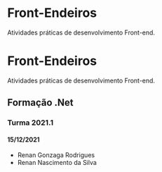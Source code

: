 # Front-Endeiros
 Atividades práticas de desenvolvimento Front-end.
 # Front-Endeiros
Atividades práticas de desenvolvimento Front-end.
## Formação .Net
### Turma 2021.1
#### 15/12/2021
- Renan Gonzaga Rodrigues
- Renan Nascimento da Silva
